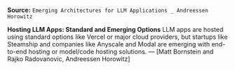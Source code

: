 **Source:** `Emerging Architectures for LLM Applications _ Andreessen Horowitz`

**Hosting LLM Apps: Standard and Emerging Options**
LLM apps are hosted using standard options like Vercel or major cloud providers, but startups like Steamship and companies like Anyscale and Modal are emerging with end-to-end hosting or model/code hosting solutions. — [Matt Bornstein and Rajko Radovanovic, Andreessen Horowitz]
